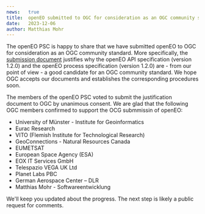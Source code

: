 ```yaml
---
news:   true
title:  openEO submitted to OGC for consideration as an OGC community standard
date:   2023-12-06
author: Matthias Mohr
---
```


The openEO PSC is happy to share that we have submitted openEO to OGC for consideration as an OGC community standard.
More specifically, the [submission document](https://github.com/Open-EO/PSC/blob/main/documents/ogc-submission.adoc) justifies why the openEO API specification (version 1.2.0) and the openEO process specification (version 1.2.0) are - from our point of view - a good candidate for an OGC community standard.
We hope OGC accepts our documents and establishes the corresponding procedures soon.

The members of the openEO PSC voted to submit the justification document to OGC by unanimous consent.
We are glad that the following OGC members confirmed to support the OCG submmissin of openEO:

* University of Münster - Institute for Geoinformatics
* Eurac Research
* VITO (Flemish Institute for Technological Research)
* GeoConnections - Natural Resources Canada
* EUMETSAT
* European Space Agency (ESA)
* EOX IT Services GmbH
* Telespazio VEGA UK Ltd
* Planet Labs PBC
* German Aerospace Center – DLR
* Matthias Mohr - Softwareentwicklung

We'll keep you updated about the progress. The next step is likely a public request for comments.